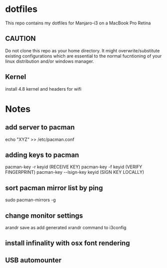 # dotfiles

This repo contains my dotfiles for Manjaro-i3 on a MacBook Pro Retina

## CAUTION
Do not clone this repo as your home directory.
It might overwrite/substitute existing configurations
which are essential to the normal fucntioning of your
linux distribution and/or windows manager.

## Kernel
install 4.8 kernel and headers for wifi

# Notes

## add server to pacman
echo "XYZ" >> /etc/pacman.conf

## adding keys to pacman
pacman-key -r keyid (RECEIVE KEY)
pacman-key -f keyid (VERIFY FINGERPRINT)
pacman-key --lsign-key keyid (SIGN KEY LOCALLY)

## sort pacman mirror list by ping
sudo pacman-mirrors -g

## change monitor settings
arandr
save as
add generated xrandr command to i3config

## install infinality with osx font rendering

## USB automounter
